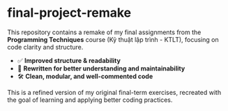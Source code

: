 # final-project-remake

This repository contains a remake of my final assignments from the **Programming Techniques** course (Kỹ thuật lập trình - KTLT), focusing on code clarity and structure.

- ✅ **Improved structure & readability**
- 🔄 **Rewritten for better understanding and maintainability**
- 🛠️ **Clean, modular, and well-commented code**

This is a refined version of my original final-term exercises, recreated with the goal of learning and applying better coding practices.
